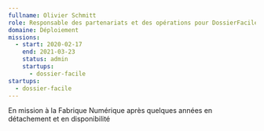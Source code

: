 ```yaml
---
fullname: Olivier Schmitt
role: Responsable des partenariats et des opérations pour DossierFacile
domaine: Déploiement
missions:
  - start: 2020-02-17
    end: 2021-03-23
    status: admin
    startups:
      - dossier-facile
startups:
  - dossier-facile
---
```


En mission à la Fabrique Numérique après quelques années en détachement et en disponibilité
